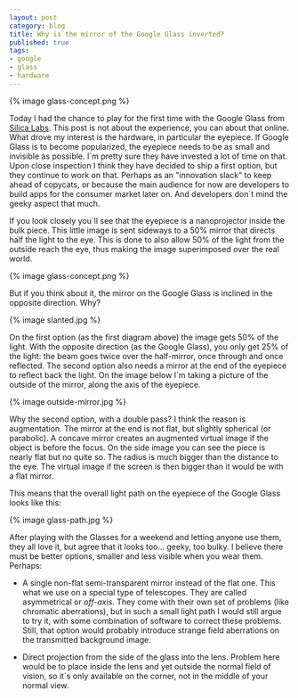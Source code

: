 ```yaml
---
layout: post
category: blog 
title: Why is the mirror of the Google Glass inverted?
published: true 
tags:
- google
- glass
- hardware
---
```


{% image glass-concept.png %}


Today I had the chance to play for the first time with the Google Glass
from [Silica Labs](http://www.silicalabs.com). This post is not about the
experience, you can about that online. What drove my interest is
the hardware, in particular the eyepiece. If Google Glass is to become
popularized, the eyepiece needs to be as small and invisible as possible. 
I´m pretty sure they have invested a lot of time on that. 
Upon close inspection I think they have decided to ship a first option, but 
they continue to work on that. Perhaps as an "innovation slack" to keep ahead of 
copycats, or because the main audience for now are developers to build
apps for the consumer market later on. And developers don´t mind the
geeky aspect that much. 

<!--more-->

If you look closely you´ll see that the eyepiece is a nanoprojector
inside the bulk piece. This little image is sent sideways to a 50% mirror
that directs half the light to the eye. This is
done to also allow 50% of the light from the outside reach the eye, thus
making the image superimposed over the real world.

{% image glass-concept.png %}

But if you think about it, the mirror on the Google Glass is inclined in the
opposite direction. Why?

{% image slanted.jpg %}

On the first option (as the first diagram above) the image gets 50% of the
light. With the opposite direction (as the Google Glass), you only get 25% of the light: the
beam goes twice over the half-mirror, once through and once reflected.
The second option also needs a mirror at the end of the eyepiece to
reflect back the light. On the image below I´m taking a picture of the
outside of the mirror, along the axis of the eyepiece.

{% image outside-mirror.jpg %}

Why the second option, with a double pass?
I think the reason is augmentation. The mirror at the end is not flat,
but slightly spherical (or parabolic). A concave mirror creates an
augmented virtual image if the object is before the focus. On the side
image you can see the piece is nearly flat but no quite so. The radius is much
bigger than the distance to the eye. The virtual image if the screen is
then bigger than it would be with a flat mirror.

This means that the overall light path on the eyepiece of the Google
Glass looks like this:


{% image glass-path.jpg %}


After playing with the Glasses for a weekend and letting anyone use
them, they all love it, but agree that it looks too... geeky, too bulky.
I believe there must be better options, smaller and less visible when you
wear them. Perhaps:

* A single non-flat semi-transparent mirror instead of the flat one. This what we use on a special type of telescopes. They
are called asymmetrical or *off-axis*. They come with their own set of
problems (like chromatic aberrations), but in such a small light path I
would still argue to try it, with some combination of software to
correct these problems. Still, that option would probably introduce strange field aberrations on
the transmitted background image. 

* Direct projection from the side of the glass into the lens. Problem
  here would be to place inside the lens and yet outside the normal
field of vision, so it´s only available on the corner, not in the middle
of your normal view. 


